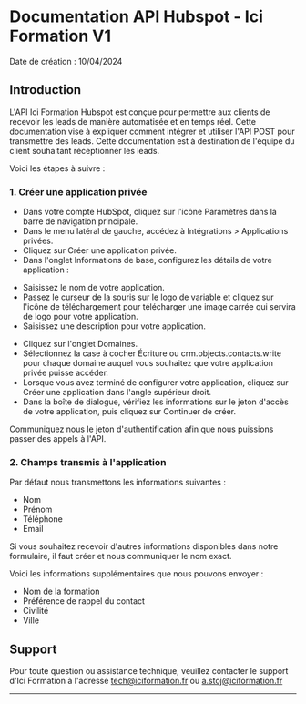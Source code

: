 
# Documentation API Hubspot - Ici Formation V1
Date de création : 10/04/2024

## Introduction

L'API Ici Formation Hubspot est conçue pour permettre aux clients de recevoir les leads de manière automatisée et en temps réel. Cette documentation vise à expliquer comment intégrer et utiliser l'API POST pour transmettre des leads.
Cette documentation est à destination de l'équipe du client souhaitant réceptionner les leads.

Voici les étapes à suivre :

### 1. Créer une application privée
* Dans votre compte HubSpot, cliquez sur l'icône Paramètres dans la barre de navigation principale.
* Dans le menu latéral de gauche, accédez à Intégrations > Applications privées.
* Cliquez sur Créer une application privée.
* Dans l'onglet Informations de base, configurez les détails de votre application :
- Saisissez le nom de votre application.
- Passez le curseur de la souris sur le logo de variable et cliquez sur l'icône de téléchargement pour télécharger une image carrée qui servira de logo pour votre application.
- Saisissez une description pour votre application.
* Cliquez sur l'onglet Domaines.
* Sélectionnez la case à cocher Écriture ou crm.objects.contacts.write pour chaque domaine auquel vous souhaitez que votre application privée puisse accéder.
* Lorsque vous avez terminé de configurer votre application, cliquez sur Créer une application dans l'angle supérieur droit.
* Dans la boîte de dialogue, vérifiez les informations sur le jeton d'accès de votre application, puis cliquez sur Continuer de créer.

Communiquez nous le jeton d'authentification afin que nous puissions passer des appels à l'API.

### 2. Champs transmis à l'application
Par défaut nous transmettons les informations suivantes :

* Nom
* Prénom
* Téléphone
* Email

Si vous souhaitez recevoir d'autres informations disponibles dans notre formulaire, il faut créer et nous communiquer le nom exact.

Voici les informations supplémentaires que nous pouvons envoyer :
* Nom de la formation
* Préférence de rappel du contact
* Civilité
* Ville


## Support

Pour toute question ou assistance technique, veuillez contacter le support d'Ici Formation à l'adresse tech@iciformation.fr ou a.stoj@iciformation.fr

---

